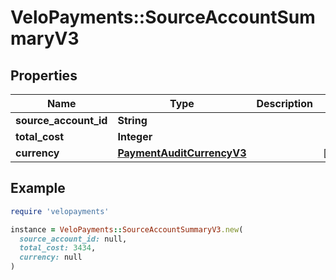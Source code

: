 # VeloPayments::SourceAccountSummaryV3

## Properties

| Name | Type | Description | Notes |
| ---- | ---- | ----------- | ----- |
| **source_account_id** | **String** |  |  |
| **total_cost** | **Integer** |  |  |
| **currency** | [**PaymentAuditCurrencyV3**](PaymentAuditCurrencyV3.md) |  | [optional] |

## Example

```ruby
require 'velopayments'

instance = VeloPayments::SourceAccountSummaryV3.new(
  source_account_id: null,
  total_cost: 3434,
  currency: null
)
```

